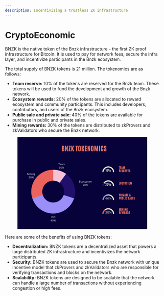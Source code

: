 ```yaml
---
description: Incentivizing a trustless ZK infrastructure
---
```


# CryptoEconomic



BNZK is the native token of the Bnzk infrastructure - the first ZK proof infrastructure for Bitcoin. It is used to pay for network fees, secure the infra layer, and incentivize participants in the Bnzk ecosystem.

The total supply of BNZK tokens is 21 million. The tokenomics are as follows:

* **Team reserve:** 10% of the tokens are reserved for the Bnzk team. These tokens will be used to fund the development and growth of the Bnzk network.
* **Ecosystem rewards:** 20% of the tokens are allocated to reward ecosystem and community participants. This includes developers, contributors, and users of the Bnzk ecosystem.
* **Public sale and private sale:** 40% of the tokens are available for purchase in public and private sales.
* **Mining rewards:** 30% of the tokens are distributed to zkProvers and zkValidators who secure the Bnzk network.

<figure><img src=".gitbook/assets/Screen Shot 2023-06-18 at 3.28.51 PM.png" alt=""><figcaption></figcaption></figure>





Here are some of the benefits of using BNZK tokens:

* **Decentralization:** BNZK tokens are a decentralized asset that powers a large distributed ZK infrastructure and incentivizes the network participants.
* **Security:** BNZK tokens are used to secure the Bnzk network with unique incentive model that zkProvers and zkValidators who are responsible for verifying transactions and blocks on the network.
* **Scalability:** BNZK tokens are designed to be scalable that the network can handle a large number of transactions without experiencing congestion or high fees.

